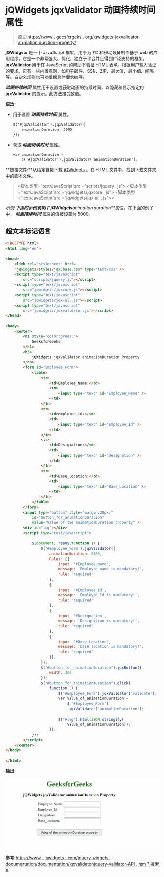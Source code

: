 # jQWidgets jqxValidator 动画持续时间属性

> 原文:[https://www . geesforgeks . org/jqwidgets-jqxvalidator-animation duration-property/](https://www.geeksforgeeks.org/jqwidgets-jqxvalidator-animationduration-property/)

**jQWidgets** 是一个 JavaScript 框架，用于为 PC 和移动设备制作基于 web 的应用程序。它是一个非常强大、优化、独立于平台并且得到广泛支持的框架。 **jqxValidator** 用于在 JavaScript 的帮助下验证 HTML 表单。根据用户输入验证的要求，它有一些内置规则，如电子邮件、SSN、ZIP、最大值、最小值、间隔等。自定义规则也可以根据具体要求编写。

***动画持续时间*** 属性用于设置或获取动画的持续时间，以隐藏和显示指定的 **jqxValidator** 的提示。此方法接受数值。

**语法:**

*   用于设置 ***动画持续时间*** 属性。

    ```html
    $('#jqxValidator').jqxValidator({ 
        animationDuration: 5000 
    });
    ```

*   获取 ***动画持续时间*** 属性。

    ```html
    var animationDuration = 
        $('#jqxValidator').jqxValidator('animationDuration'); 
    ```

**链接文件:**从给定链接下载 [jQWidgets](https://www.jqwidgets.com/download/) 。在 HTML 文件中，找到下载文件夹中的脚本文件。

> <link rel="”stylesheet”" href="”jqwidgets/styles/jqx.base.css”" type="”text/css”">
> <脚本类型=“text/JavaScript”src =“scripts/jquery . js”></脚本>
> <脚本类型=“text/JavaScript”src =“jqwidgets/jqxcore . js”></脚本>
> <脚本类型=“text/JavaScript”src =“jqwidgets/jqx-all . js”><

**示例:**下面的示例说明了 jQWidgets***animation duration***属性。在下面的例子中， ***动画持续时间*** 属性的值被设置为 5000。

## 超文本标记语言

```html
<!DOCTYPE html>
<html lang="en">

<head>
    <link rel="stylesheet" href=
    "jqwidgets/styles/jqx.base.css" type="text/css" />
    <script type="text/javascript" 
        src="scripts/jquery.js"></script>
    <script type="text/javascript" 
        src="jqwidgets/jqxcore.js"></script>
    <script type="text/javascript" 
        src="jqwidgets/jqx-all.js"></script>
    <script type="text/javascript" 
        src="jqwidgets/jqxvalidator.js"></script>
</head>

<body>
    <center>
        <h1 style="color:green;">
            GeeksforGeeks
        </h1>
        <h3>
            jQWidgets jqxValidator animationDuration Property
        </h3>
        <form id="Employee_Form">
            <table>
                <tr>
                    <td>Employee_Name:</td>
                    <td>
                        <input type="text" id="Employee_Name" />
                    </td>
                </tr>
                <tr>
                    <td>Employee_Id:</td>
                    <td>
                        <input type="text" id="Employee_Id" />
                    </td>
                </tr>
                <tr>
                    <td>Designation:</td>
                    <td>
                        <input type="text" id="Designation" />
                    </td>
                </tr>
                <tr>
                    <td>Base_Location:</td>
                    <td>
                        <input type="text" id="Base_Location" />
                    </td>
                </tr>
            </table>
        </form>
        <input type="button" style="margin:28px;" 
            id="button_for_animationDuration"
            value="Value of the animationDuration property" />
        <div id="log"></div>
        <script type="text/javascript">

            $(document).ready(function () {
                $('#Employee_Form').jqxValidator({
                    animationDuration: 5000,
                    Rules: [{
                        input: '#Employee_Name',
                        message: 'Employee name is mandatory!',
                        rule: 'required'
                    },
                    {
                        input: '#Employee_Id',
                        message: 'Employee_Id is mandatory!',
                        rule: 'required'
                    },
                    {
                        input: '#Designation',
                        message: 'Designation is mandatory!',
                        rule: 'required'
                    },
                    {
                        input: '#Base_Location',
                        message: 'base location is mandatory!',
                        rule: 'required'
                    }],
                });
                $("#button_for_animationDuration").jqxButton({
                    width: 300
                });
                $("#button_for_animationDuration").click(
                    function () {
                        $('#Employee_Form').jqxValidator('validate');
                        var Value_of_animationDuration =
                            $('#Employee_Form')
                            .jqxValidator('animationDuration');

                        $("#log").html(JSON.stringify(
                            Value_of_animationDuration));
                    });
            });
        </script>
    </center>
</body>

</html>
```

**输出:**

![](img/b1c62a80583ea9fc62fe30840986d7a7.png)

**参考:**[https://www . jqwidgets . com/jquery-widgets-documentation/documentation/jqxvalidator/jquery-validator-API . htm？搜索=](https://www.jqwidgets.com/jquery-widgets-documentation/documentation/jqxvalidator/jquery-validator-api.htm?search=)